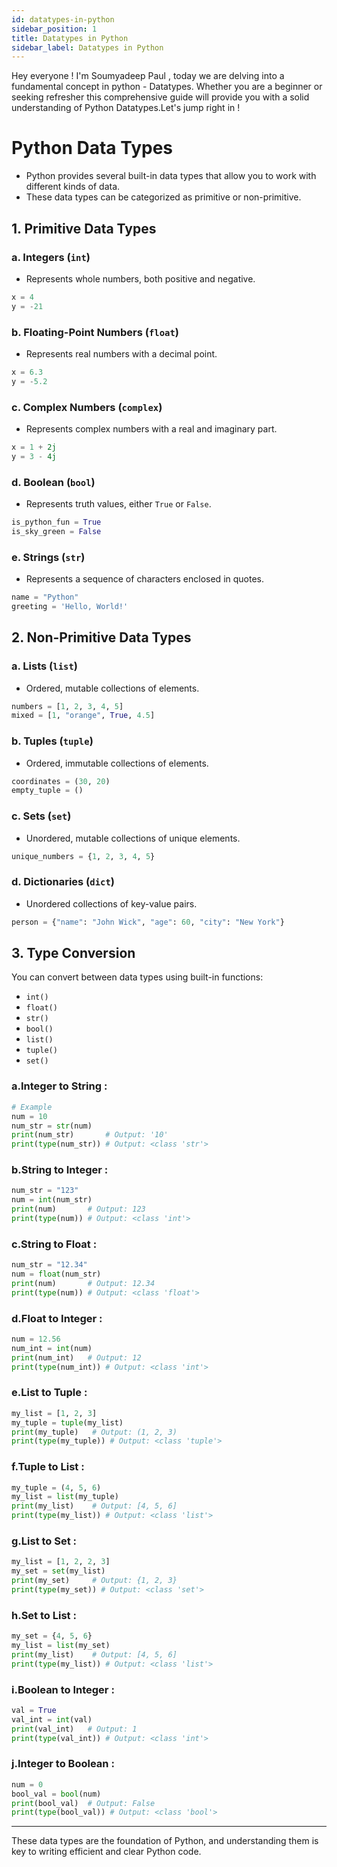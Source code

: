 ```yaml
---
id: datatypes-in-python
sidebar_position: 1
title: Datatypes in Python
sidebar_label: Datatypes in Python
---
```


Hey everyone ! I'm Soumyadeep Paul , today we are delving into a fundamental concept in python - Datatypes.
Whether you are a beginner or seeking refresher this comprehensive guide will provide you with a solid understanding of Python Datatypes.Let's jump right in !

# Python Data Types

* Python provides several built-in data types that allow you to work with different kinds of data. 
* These data types can be categorized as primitive or non-primitive.

## 1. Primitive Data Types

### a. Integers (`int`)
- Represents whole numbers, both positive and negative.
```python
x = 4
y = -21
```

### b. Floating-Point Numbers (`float`)
- Represents real numbers with a decimal point.
```python
x = 6.3
y = -5.2
```

### c. Complex Numbers (`complex`)
- Represents complex numbers with a real and imaginary part.
```python
x = 1 + 2j
y = 3 - 4j
```

### d. Boolean (`bool`)
- Represents truth values, either `True` or `False`.
```python
is_python_fun = True
is_sky_green = False
```

### e. Strings (`str`)
- Represents a sequence of characters enclosed in quotes.
```python
name = "Python"
greeting = 'Hello, World!'
```

## 2. Non-Primitive Data Types

### a. Lists (`list`)
- Ordered, mutable collections of elements.
```python
numbers = [1, 2, 3, 4, 5]
mixed = [1, "orange", True, 4.5]
```

### b. Tuples (`tuple`)
- Ordered, immutable collections of elements.
```python
coordinates = (30, 20)
empty_tuple = ()
```

### c. Sets (`set`)
- Unordered, mutable collections of unique elements.
```python
unique_numbers = {1, 2, 3, 4, 5}
```

### d. Dictionaries (`dict`)
- Unordered collections of key-value pairs.
```python
person = {"name": "John Wick", "age": 60, "city": "New York"}
```

## 3. Type Conversion
You can convert between data types using built-in functions:
- `int()`
- `float()`
- `str()`
- `bool()`
- `list()`
- `tuple()`
- `set()`

### a.Integer to String :

```python
# Example
num = 10
num_str = str(num)
print(num_str)       # Output: '10'
print(type(num_str)) # Output: <class 'str'>
```

### b.String to Integer :

```python
num_str = "123"
num = int(num_str)
print(num)       # Output: 123
print(type(num)) # Output: <class 'int'>
```
### c.String to Float :

```python
num_str = "12.34"
num = float(num_str)
print(num)       # Output: 12.34
print(type(num)) # Output: <class 'float'>
```

### d.Float to Integer :

```python
num = 12.56
num_int = int(num)
print(num_int)   # Output: 12
print(type(num_int)) # Output: <class 'int'>
```
### e.List to Tuple :

```python
my_list = [1, 2, 3]
my_tuple = tuple(my_list)
print(my_tuple)   # Output: (1, 2, 3)
print(type(my_tuple)) # Output: <class 'tuple'>
```

### f.Tuple to List :

```python
my_tuple = (4, 5, 6)
my_list = list(my_tuple)
print(my_list)    # Output: [4, 5, 6]
print(type(my_list)) # Output: <class 'list'>
```
### g.List to Set :

```python
my_list = [1, 2, 2, 3]
my_set = set(my_list)
print(my_set)     # Output: {1, 2, 3}
print(type(my_set)) # Output: <class 'set'>
```

### h.Set to List :

```python
my_set = {4, 5, 6}
my_list = list(my_set)
print(my_list)    # Output: [4, 5, 6]
print(type(my_list)) # Output: <class 'list'>
```

### i.Boolean to Integer : 

```python
val = True
val_int = int(val)
print(val_int)   # Output: 1
print(type(val_int)) # Output: <class 'int'>
```

### j.Integer to Boolean : 

```python
num = 0
bool_val = bool(num)
print(bool_val)  # Output: False
print(type(bool_val)) # Output: <class 'bool'>
```
---

These data types are the foundation of Python, and understanding them is key to writing efficient and clear Python code.
